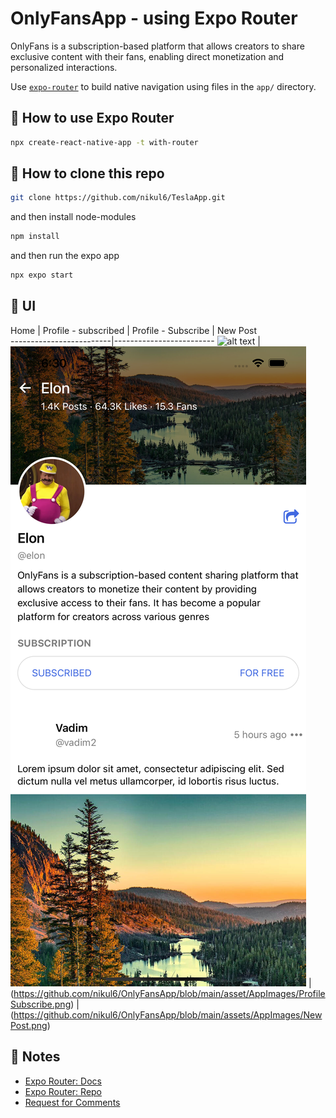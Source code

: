 # OnlyFansApp - using Expo Router

OnlyFans is a subscription-based platform that allows creators to share exclusive content with their fans, enabling direct monetization and personalized interactions.

Use [`expo-router`](https://expo.github.io/router) to build native navigation using files in the `app/` directory.

## 🚀 How to use Expo Router

```sh
npx create-react-native-app -t with-router
```

## 🚀 How to clone this repo

```sh
git clone https://github.com/nikul6/TeslaApp.git
```

and then install node-modules

```sh
npm install
```

and then run the expo app

```sh
npx expo start
```

## 🚀 UI
Home             |  Profile - subscribed         |   Profile - Subscribe             |  New Post     
-------------------------|-------------------------
![alt text](https://github.com/nikul6/OnlyFansApp/blob/main/assets/AppImages/Home.png)     |       ![alt text](https://github.com/nikul6/OnlyFansApp/blob/main/assets/AppImages/ProfileSubscribed.png) |   (https://github.com/nikul6/OnlyFansApp/blob/main/asset/AppImages/ProfileSubscribe.png) |  (https://github.com/nikul6/OnlyFansApp/blob/main/assets/AppImages/NewPost.png)


## 📝 Notes

- [Expo Router: Docs](https://expo.github.io/router)
- [Expo Router: Repo](https://github.com/expo/router)
- [Request for Comments](https://github.com/expo/router/discussions/1)
